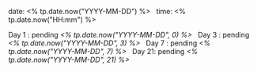 date: <% tp.date.now("YYYY-MM-DD") %>  
time: <% tp.date.now("HH:mm") %>  

  

Day 1 : pending *<% tp.date.now("YYYY-MM-DD", 0) %>*  
Day 3 : pending *<% tp.date.now("YYYY-MM-DD", 3) %>*  
Day 7 : pending *<% tp.date.now("YYYY-MM-DD", 7) %>*  
Day 21: pending *<% tp.date.now("YYYY-MM-DD", 21) %>*